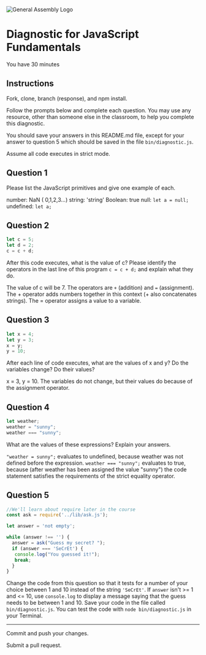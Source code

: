 ![General Assembly Logo](http://i.imgur.com/ke8USTq.png)

# Diagnostic for JavaScript Fundamentals

You have 30 minutes

## Instructions

Fork, clone, branch (response), and npm install.

Follow the prompts below and complete each question.  You may use any resource, other than someone else in the classroom, to help you complete this diagnostic.

You should save your answers in this README.md file, except for your answer to question 5 which should be saved in the file `bin/diagnostic.js`.

Assume all code executes in strict mode.

## Question 1

Please list the JavaScript primitives and give one example of each.

number: NaN ( 0,1,2,3...)
string: 'string'
Boolean: true
null: `let a = null;`
undefined: `let a;`

## Question 2

```js
let c = 5;
let d = 2;
c = c + d;
```

After this code executes, what is the value of c?  Please identify the operators in the last line of this program `c = c + d;` and explain what they do.

The value of c will be 7. The operators are `+` (addition) and `=` (assignment).
The + operator adds numbers together in this context (+ also concatenates
strings). The = operator assigns a value to a variable.

## Question 3

```js
let x = 4;
let y = 3;
x = y;
y = 10;
```

After each line of code executes, what are the values of x and y?  Do the variables change?  Do their values?

x = 3, y = 10. The variables do not change, but their values do because of
the assignment operator.

## Question 4

```js
let weather;
weather = "sunny";
weather === "sunny";
```

What are the values of these expressions?  Explain your answers.

`"weather = sunny";` evaluates to undefined, because weather was not defined
before the expression. `weather === "sunny";` evaluates to true, because (after
weather has been assigned the value "sunny") the code statement satisfies the
requirements of the strict equality operator.

## Question 5

```js
//We'll learn about require later in the course
const ask = require('../lib/ask.js');

let answer = 'not empty';

while (answer !== '') {
  answer = ask("Guess my secret? ");
  if (answer === 'SeCrEt') {
   console.log("You guessed it!");
   break;
  }
}
```

Change the code from this question so that it tests for a number of your choice between 1 and 10 instead of the string `'SeCrEt'`.  If `answer` isn't >= 1 and <= 10, use `console.log` to display a message saying that the guess needs to be between 1 and 10.  Save your code in the file called `bin/diagnostic.js`.  You can test the code with `node bin/diagnostic.js` in your Terminal.

---

Commit and push your changes.

Submit a pull request.

